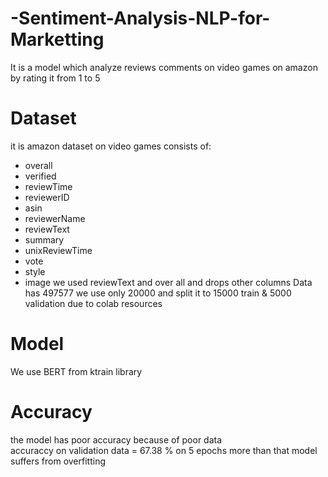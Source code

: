 # -Sentiment-Analysis-NLP-for-Marketting

It is a model which analyze reviews comments on video games on amazon by rating it from 1 to 5

# Dataset
it is amazon dataset on video games consists of:
- overall	
- verified	
- reviewTime	
- reviewerID	
- asin	
- reviewerName	
- reviewText	
- summary	
- unixReviewTime	
- vote	
- style	
- image
we used reviewText and over all and drops other columns
Data has 497577 we use only 20000 and split it to 15000 train & 5000 validation due to colab resources

# Model
We use BERT from ktrain library 

# Accuracy
the model has poor accuracy because of poor data\
accuraccy on validation data = 67.38 % on 5 epochs more than that model suffers from overfitting
